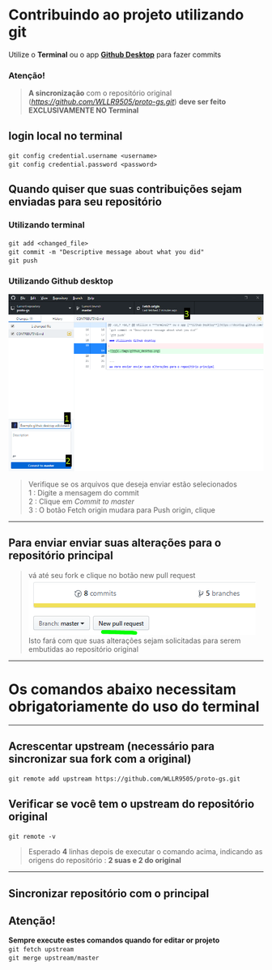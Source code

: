 # Contribuindo ao projeto utilizando git

Utilize o **Terminal** ou o app [**Github Desktop**](https://desktop.github.com/) para fazer commits

### Atenção!
> **A sincronização**  com o repositório original (*https://github.com/WLLR9505/proto-gs.git*) **deve ser feito EXCLUSIVAMENTE NO Terminal**

## login local no terminal
`git config credential.username <username>`  
`git config credential.password <password>`

## Quando quiser que suas contribuições sejam enviadas para seu repositório

### Utilizando terminal
`git add <changed_file>`  
`git commit -m "Descriptive message about what you did"`  
`git push`  
### Utilizando Github desktop
![Github Desktop](./imgs/github_desktop.png)
> Verifique se os arquivos que deseja enviar estão selecionados  
> 1 : Digite a mensagem do commit  
> 2 : Clique em *Commit to master*  
> 3 : O botão Fetch origin mudara para Push origin, clique
---
## Para enviar enviar suas alterações para o repositório principal  

> vá até seu fork e clique no botão new pull request
![PR](./imgs/pr.png)  
> Isto fará com que suas alterações sejam solicitadas para serem embutidas ao repositório original
---
# Os comandos abaixo necessitam obrigatoriamente do uso do terminal
---
## Acrescentar upstream (necessário para sincronizar sua fork com a original)
`git remote add upstream https://github.com/WLLR9505/proto-gs.git`

## Verificar se você tem o upstream do repositório original
`git remote -v`
> Esperado **4** linhas depois de executar o comando acima, indicando as origens do repositório : **2 suas e 2 do original**  
---
## Sincronizar repositório com o principal
## Atenção!
**Sempre execute estes comandos quando for editar or projeto**  
`git fetch upstream`  
`git merge upstream/master`
